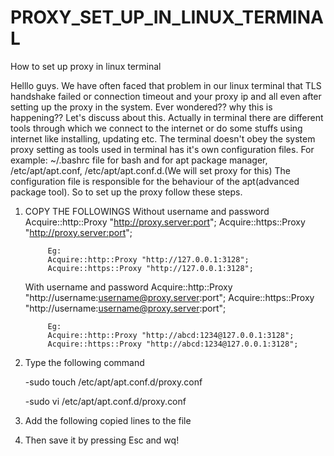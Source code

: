 # PROXY_SET_UP_IN_LINUX_TERMINAL
How to set up proxy in linux terminal


Helllo guys.
We have often faced that problem in our linux terminal that TLS handshake failed or connection timeout and your proxy ip and all even after setting up the proxy in the system.
Ever wondered?? why this is happening??
Let's discuss about this.
Actually in terminal there are different tools through which we connect to the internet or do some stuffs using internet like installing, updating etc.
The terminal doesn't obey the system proxy setting as tools used in terminal has it's own configuration files.
For example: ~/.bashrc file for bash and for apt package manager, /etc/apt/apt.conf, /etc/apt/apt.conf.d.(We will set proxy for this)
The configuration file is responsible for the behaviour of the apt(advanced package tool).
So to set up the proxy follow these steps.

1. COPY THE FOLLOWINGS
     Without username and password
            Acquire::http::Proxy "http://proxy.server:port";
            Acquire::https::Proxy "http://proxy.server:port";

            Eg:
            Acquire::http::Proxy "http://127.0.0.1:3128";
            Acquire::https::Proxy "http://127.0.0.1:3128";

     With username and password
            Acquire::http::Proxy "http://username:username@proxy.server:port";
            Acquire::https::Proxy "http://username:username@proxy.server:port";

            Eg:
            Acquire::http::Proxy "http://abcd:1234@127.0.0.1:3128";
            Acquire::https::Proxy "http://abcd:1234@127.0.0.1:3128";

2. Type the following command
   
    -sudo touch /etc/apt/apt.conf.d/proxy.conf

    -sudo vi /etc/apt/apt.conf.d/proxy.conf

3. Add the following copied lines to the file

4. Then save it by pressing Esc and wq!
